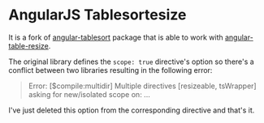 AngularJS Tablesortesize
===================

It is a fork of [angular-tablesort](http://mattiash.github.io/angular-tablesort) package that is able to work with [angular-table-resize](https://www.npmjs.com/package/angular-table-resize).

The original library defines the `scope: true` directive's option so there's a conflict between two libraries resulting in the following error:

> Error: [$compile:multidir] Multiple directives [resizeable, tsWrapper] asking for new/isolated scope on: ...

I've just deleted this option from the corresponding directive and that's it.
